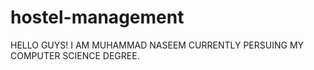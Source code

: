 # hostel-management
HELLO GUYS!
I AM MUHAMMAD NASEEM CURRENTLY PERSUING MY COMPUTER SCIENCE DEGREE. 
